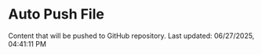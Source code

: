 # Auto Push File

Content that will be pushed to GitHub repository.
Last updated: 06/27/2025, 04:41:11 PM